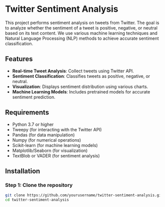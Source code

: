 # Twitter Sentiment Analysis

This project performs sentiment analysis on tweets from Twitter. The goal is to analyze whether the sentiment of a tweet is positive, negative, or neutral based on its text content. We use various machine learning techniques and Natural Language Processing (NLP) methods to achieve accurate sentiment classification.

## Features

- **Real-time Tweet Analysis**: Collect tweets using Twitter API.
- **Sentiment Classification**: Classifies tweets as positive, negative, or neutral.
- **Visualization**: Displays sentiment distribution using various charts.
- **Machine Learning Models**: Includes pretrained models for accurate sentiment prediction.

## Requirements

- Python 3.7 or higher
- Tweepy (for interacting with the Twitter API)
- Pandas (for data manipulation)
- Numpy (for numerical operations)
- Scikit-learn (for machine learning models)
- Matplotlib/Seaborn (for visualization)
- TextBlob or VADER (for sentiment analysis)

## Installation

### Step 1: Clone the repository

```bash
git clone https://github.com/yourusername/twitter-sentiment-analysis.git
cd twitter-sentiment-analysis
